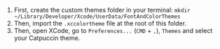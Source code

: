 1. First, create the custom themes folder in your terminal: `mkdir ~/Library/Developer/Xcode/UserData/FontAndColorThemes`
2. Then, import the `.xccolortheme` file at the root of this folder.
3. Then, open XCode, go to `Preferences...` (`CMD` + `,`), `Themes` and select your Catpuccin theme.
